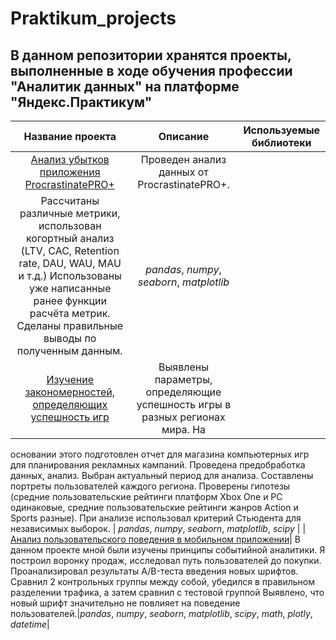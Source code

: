 # Praktikum_projects

## В данном репозитории хранятся проекты, выполненные в ходе обучения профессии "Аналитик данных" на платформе "Яндекс.Практикум"

| Название проекта | Описание | Используемые библиотеки | 
| :----------------------: | :----------------------: | :----------------------: |
| [Анализ убытков приложения ProcrastinatePRO+](marketing_project) | Проведен анализ данных от ProcrastinatePRO+.
Рассчитаны различные метрики, использован когортный анализ (LTV, CAC, Retention rate, DAU, WAU, MAU и т.д.) Использованы уже написанные ранее функции расчёта метрик. Сделаны правильные выводы по полученным данным.| *pandas*, *numpy*, *seaborn*, *matplotlib* |
| [Изучение закономерностей, определяющих успешность игр](game_project)| Выявлены параметры, определяющие успешность игры в разных регионах мира. На
основании этого подготовлен отчет для магазина компьютерных игр для планирования
рекламных кампаний. Проведена предобработка данных, анализ. Выбран актуальный
период для анализа. Составлены портреты пользователей каждого региона. Проверены
гипотезы (средние пользовательские рейтинги платформ Xbox One и PC одинаковые,
средние пользовательские рейтинги жанров Action и Sports разные). При анализе использовал критерий Стьюдента для независимых выборок. | *pandas*, *numpy*, *seaborn*, *matplotlib*, *scipy* |
| [Анализ пользовательского поведения в мобильном приложении](A_A_B_project)| В данном проекте мной были изучены принципы событийной аналитики. Я построил
воронку продаж, исследовал путь пользователей до покупки. Проанализировал
результаты A/B-теста введения новых шрифтов. Сравнил 2 контрольных группы между
собой, убедился в правильном разделении трафика, а затем сравнил с тестовой группой
Выявлено, что новый шрифт значительно не повлияет на поведение пользователей.|*pandas*, *numpy*, *seaborn*, *matplotlib*, *scipy*, *math*, *plotly*, *datetime*|

